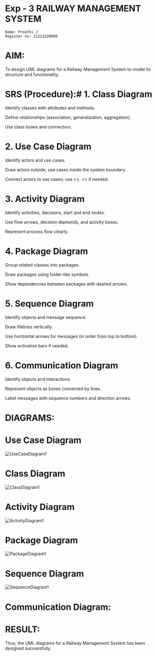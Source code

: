 # Exp - 3 RAILWAY MANAGEMENT SYSTEM
```
Name: Preethi J
Register no: 21223220080
```

# AIM:
To design UML diagrams for a Railway Management System to model its structure and functionality.

# SRS (Procedure):# 1. Class Diagram
Identify classes with attributes and methods.

Define relationships (association, generalization, aggregation).

Use class boxes and connectors.

# 2. Use Case Diagram
Identify actors and use cases.

Draw actors outside, use cases inside the system boundary.

Connect actors to use cases; use <<include>>, <<extend>> if needed.

# 3. Activity Diagram
Identify activities, decisions, start and end nodes.

Use flow arrows, decision diamonds, and activity boxes.

Represent process flow clearly.

# 4. Package Diagram
Group related classes into packages.

Draw packages using folder-like symbols.

Show dependencies between packages with dashed arrows.

# 5. Sequence Diagram
Identify objects and message sequence.

Draw lifelines vertically.

Use horizontal arrows for messages (in order from top to bottom).

Show activation bars if needed.

# 6. Communication Diagram
Identify objects and interactions.

Represent objects as boxes connected by lines.

Label messages with sequence numbers and direction arrows.

# DIAGRAMS:
# Use Case Diagram
![UseCaseDiagram1](https://github.com/user-attachments/assets/17e03ec2-3eeb-408e-b8a6-775570c3a2ef)

# Class Diagram
![ClassDiagram1](https://github.com/user-attachments/assets/9113cce4-7954-4f0a-8914-a8411f8b939e)

# Activity Diagram
![ActivityDiagram1](https://github.com/user-attachments/assets/f6ea6803-ae99-4c20-bb24-8f91df2f4bbc)

# Package Diagram
![PackageDiagram1](https://github.com/user-attachments/assets/2b6be2f6-f758-4c03-9107-1158717edfcb)

# Sequence Diagram
![SequenceDiagram1](https://github.com/user-attachments/assets/940a4e5f-990c-4097-9dbe-fe456dacbb06)

# Communication Diagram:



# RESULT:
Thus, the UML diagrams for a Railway Management System has been designed successfully.

